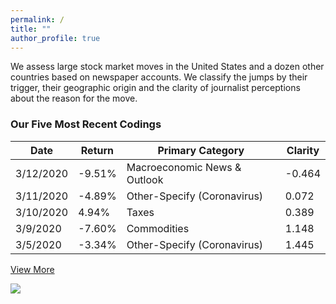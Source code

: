 ```yaml
---
permalink: /
title: ""
author_profile: true
---
```


<p>We assess large stock market moves in the United States and a dozen other countries based on newspaper accounts. We classify the jumps by their trigger, their geographic origin and the clarity of journalist perceptions about the reason for the move.</p>

<h3>Our Five Most Recent Codings</h3>
<table>
  <thead>
    <tr>
      <th>Date</th>
      <th>Return</th>
      <th>Primary Category</th>
      <th>Clarity</th>
    </tr>
  </thead>
    <tr>
      <td>3/12/2020</td>
      <td>-9.51%</td>
      <td>Macroeconomic News & Outlook</td>
      <td>-0.464</td>
    </tr>
    <tr>
      <td>3/11/2020</td>
      <td>-4.89%</td>
      <td>Other-Specify (Coronavirus)</td>
      <td>0.072</td>
    </tr>
    <tr>
      <td>3/10/2020</td>
      <td>4.94%</td>
      <td>Taxes</td>
      <td>0.389</td>
    </tr>
        <tr>
      <td>3/9/2020</td>
      <td>-7.60%</td>
      <td>Commodities</td>
      <td> 1.148</td>
    </tr>
      <tr>
      <td>3/5/2020</td>
      <td>-3.34%</td>
      <td>Other-Specify (Coronavirus)</td>
      <td> 1.445 </td>
    </tr>
  </table>
  <a href="https://docs.google.com/spreadsheets/d/1BtWwJ-DSvbxsfPoDShWBvEgVbbt65C1g5qiDQST4Sic/edit#gid=1174245246" target="_blank">View More</a>

<a href='https://docs.google.com/spreadsheets/d/1BtWwJ-DSvbxsfPoDShWBvEgVbbt65C1g5qiDQST4Sic/edit#gid=1174245246'><img src='https://stockjumpswebsite.github.io/stockjumps/files/fig1v2.png'></a> 
  


